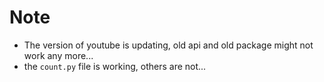 # Note
* The version of youtube is updating, old api and old package might not work any more...
* the `count.py` file is working, others are not...

